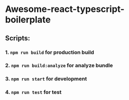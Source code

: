 # Awesome-react-typescript-boilerplate
## Scripts:
### 1. ```npm run build``` for production build
### 2. ```npm run build:analyze``` for analyze bundle
### 3. ```npm run start``` for development
### 4. ```npm run test``` for test